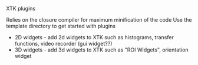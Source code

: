 XTK plugins

Relies on the closure compiler for maximum minification of the code
Use the template directory to get started with plugins

* 2D widgets - add 2d widgets to XTK such as histograms, transfer functions, video recorder
(gui widget??)
* 3D widgets - add 3d widgets to XTK such as "ROI Widgets", orientation widget
